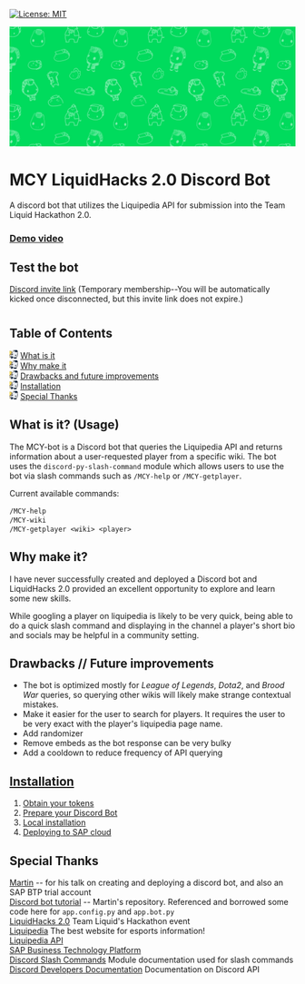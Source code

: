 [![License: MIT](https://img.shields.io/badge/License-MIT-yellow.svg)](https://opensource.org/licenses/MIT)

![Header](./README_assets/header.jpeg)
# MCY LiquidHacks 2.0 Discord Bot

A discord bot that utilizes the Liquipedia API for submission into the Team Liquid Hackathon 2.0.

### [Demo video](#)

## Test the bot
[Discord invite link](https://discord.gg/bFKMDR64Sp) (Temporary membership--You will be automatically kicked once disconnected, but this invite link does not expire.)
#

## Table of Contents
<img width='15px' height='15px' src='./README_assets/bluebullet.png'/>  [What is it](#Description)\
<img width='15px' height='15px' src='./README_assets/bluebullet.png'/>  [Why make it](#Why)\
<img width='15px' height='15px' src='./README_assets/bluebullet.png'/>  [Drawbacks and future improvements](#Drawbacks)\
<img width='15px' height='15px' src='./README_assets/bluebullet.png'/>  [Installation](#Installation)\
<img width='15px' height='15px' src='./README_assets/bluebullet.png'/>  [Special Thanks](#Thanks)

<a id='Description'></a>
## What is it? (Usage)
The MCY-bot is a Discord bot that queries the Liquipedia API and returns information about a user-requested player from a specific wiki.  The bot uses the `discord-py-slash-command` module which allows users to use the bot via slash commands such as `/MCY-help` or `/MCY-getplayer`.

Current available commands:
```
/MCY-help
/MCY-wiki
/MCY-getplayer <wiki> <player>
```
<a id='Why'></a>
## Why make it?
I have never successfully created and deployed a Discord bot and LiquidHacks 2.0 provided an excellent opportunity to explore and learn some new skills.

While googling a player on liquipedia is likely to be very quick, being able to do a quick slash command and displaying in the channel a player's short bio and socials may be helpful in a community setting.

<a id='Drawbacks'></a>
## Drawbacks // Future improvements
* The bot is optimized mostly for _League of Legends_, _Dota2_, and _Brood War_ queries, so querying other wikis will likely make strange contextual mistakes.
* Make it easier for the user to search for players.  It requires the user to be very exact with the player's liquipedia page name.
* Add randomizer
* Remove embeds as the bot response can be very bulky
* Add a cooldown to reduce frequency of API querying

<a id='Installation'></a>
## [Installation](Installation.md#)

1. [Obtain your tokens](Installation.md#tokens)
1. [Prepare your Discord Bot](Installation.md#bot-prepare)
1. [Local installation](Installation.md#local-deploy)
1. [Deploying to SAP cloud](Installation.md#SAP-cloud)

<a id='Thanks'></a>
## Special Thanks
[Martin](https://github.com/simachri) -- for his talk on creating and deploying a discord bot, and also an SAP BTP trial account\
[Discord bot tutorial](https://github.com/simachri/discord-bot-techlearn-sapcloud/blob/master/Project_Setup.md#deployment_cf) -- Martin's repository.  Referenced and borrowed some code here for `app.config.py` and `app.bot.py`\
[LiquidHacks 2.0](https://liquidhacks.teamliquid.com/) Team Liquid's Hackathon event\
[Liquipedia](https://www.liquipedia.net) The best website for esports information!\
[Liquipedia API](https://api.liquipedia.net) \
[SAP Business Technology Platform](https://www.sap.com/products/business-technology-platform.html)\
[Discord Slash Commands](https://discord-py-slash-command.readthedocs.io/en/latest/index.html) Module documentation used for slash commands\
[Discord Developers Documentation](https://discord.com/developers/docs/intro) Documentation on Discord API